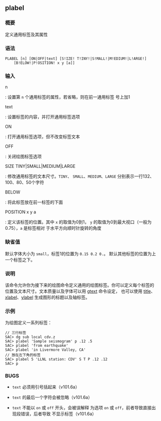 ## plabel 

### 概要

定义通用标签及其属性

### 语法

``` {.bash}
PLABEL [n] [ON|OFF|text] [S!IZE! T!INY!|S!MALL!|M!EDIUM!|L!ARGE!]
    [B!ELOW!|P!OSITION! x y [a]]
```

### 输入

n

:   设置第 `n` 个通用标签的属性，若省略，则在前一通用标签 号上加1

text

:   设置标签的内容，并打开通用标签选项

ON

:   打开通用标签选项，但不改变标签文本

OFF

:   关闭绘图标签选项

SIZE TINY|SMALL|MEDIUM|LARGE

:   修改通用标签的文本尺寸。`TINY`、 `SMALL`、`MEDIUM`、`LARGE`
    分别表示一行132、 100、80、50个字符

BELOW

:   将此标签放在前一标签的下面

POSITION x y a

:   定义该标签的位置。其中 `x` 的取值为0到1， `y`
    的取值为0到最大视口（一般为0.75），`a` 是标签相对
    于水平方向顺时针旋转的角度

### 缺省值

默认字体大小为 `small`，标签1的位置为 `0.15 0.2 0.`。
默认其他标签的位置为上一个标签之下。

### 说明

该命令允许你为接下来的绘图命令定义通用的绘图标签。你可以定义每个标签的
位置及文本尺寸。文本质量以及字体可以用 [gtext](/commands/gtext.md)
命令设定， 也可以使用
[title](/commands/title.md)、[xlabel](/commands/xlabel.md)、[ylabel](/commands/ylabel.md)
生成图形的标题以及轴标签。

### 示例

为绘图定义一系列标签：

``` {.bash}
// 三行标签
SAC> dg sub local cdv.z
SAC> plabel 'Sample seismogram' p .12 .5
SAC> plabel 'from earthquake'
SAC> plabel 'in Livermore Valley, CA'
// 放在左下角的标签
SAC> plabel 5 'LLNL station: CDV' S T P .12 .12
SAC> p
```

### BUGS

-   `text` 必须用引号括起来（v101.6a）

-   `text` 的最后一个字符会被忽略（v101.6a）

-   `text` 不能以 `on` 或 `off` 开头，会被误解释 为选项 `on` 或
    `off`，前者导致直接出现段错误，后者导致 不显示标签（v101.6a）


